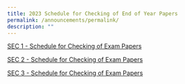 ```yaml
---
title: 2023 Schedule for Checking of End of Year Papers
permalink: /announcements/permalink/
description: ""
---
```


[SEC 1 - Schedule for Checking of Exam Papers ](/files/2023%20Checking%20EOY%20Papers/sec%201%20-%20eoy%20check%20paper_11%20oct%2023_indiv%20class_.pdf)


[SEC 2 - Schedule for Checking of Exam Papers](/files/2023%20Checking%20EOY%20Papers/sec%202%20-%20eoy%20check%20paper_11%20oct%2023_indiv%20class_.pdf)

[ SEC 3 - Schedule for Checking of Exam Papers](/files/2023%20Checking%20EOY%20Papers/sec%203%20-%20eoy%20check%20paper_11%20oct%2023_indiv%20class_.pdf)